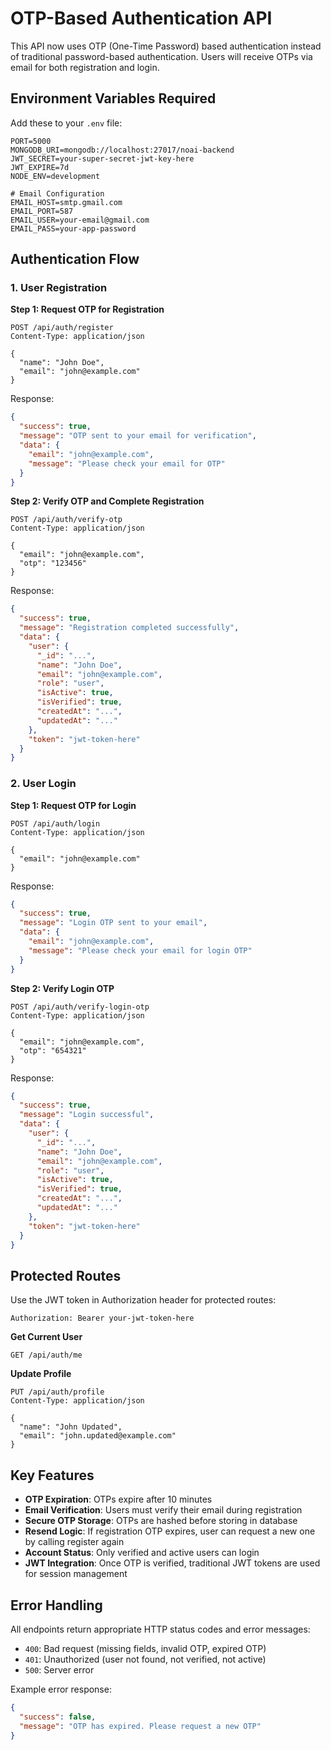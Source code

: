 # OTP-Based Authentication API

This API now uses OTP (One-Time Password) based authentication instead of traditional password-based authentication. Users will receive OTPs via email for both registration and login.

## Environment Variables Required

Add these to your `.env` file:

```env
PORT=5000
MONGODB_URI=mongodb://localhost:27017/noai-backend
JWT_SECRET=your-super-secret-jwt-key-here
JWT_EXPIRE=7d
NODE_ENV=development

# Email Configuration
EMAIL_HOST=smtp.gmail.com
EMAIL_PORT=587
EMAIL_USER=your-email@gmail.com
EMAIL_PASS=your-app-password
```

## Authentication Flow

### 1. User Registration

**Step 1: Request OTP for Registration**
```
POST /api/auth/register
Content-Type: application/json

{
  "name": "John Doe",
  "email": "john@example.com"
}
```

Response:
```json
{
  "success": true,
  "message": "OTP sent to your email for verification",
  "data": {
    "email": "john@example.com",
    "message": "Please check your email for OTP"
  }
}
```

**Step 2: Verify OTP and Complete Registration**
```
POST /api/auth/verify-otp
Content-Type: application/json

{
  "email": "john@example.com",
  "otp": "123456"
}
```

Response:
```json
{
  "success": true,
  "message": "Registration completed successfully",
  "data": {
    "user": {
      "_id": "...",
      "name": "John Doe",
      "email": "john@example.com",
      "role": "user",
      "isActive": true,
      "isVerified": true,
      "createdAt": "...",
      "updatedAt": "..."
    },
    "token": "jwt-token-here"
  }
}
```

### 2. User Login

**Step 1: Request OTP for Login**
```
POST /api/auth/login
Content-Type: application/json

{
  "email": "john@example.com"
}
```

Response:
```json
{
  "success": true,
  "message": "Login OTP sent to your email",
  "data": {
    "email": "john@example.com",
    "message": "Please check your email for login OTP"
  }
}
```

**Step 2: Verify Login OTP**
```
POST /api/auth/verify-login-otp
Content-Type: application/json

{
  "email": "john@example.com",
  "otp": "654321"
}
```

Response:
```json
{
  "success": true,
  "message": "Login successful",
  "data": {
    "user": {
      "_id": "...",
      "name": "John Doe",
      "email": "john@example.com",
      "role": "user",
      "isActive": true,
      "isVerified": true,
      "createdAt": "...",
      "updatedAt": "..."
    },
    "token": "jwt-token-here"
  }
}
```

## Protected Routes

Use the JWT token in Authorization header for protected routes:

```
Authorization: Bearer your-jwt-token-here
```

**Get Current User**
```
GET /api/auth/me
```

**Update Profile**
```
PUT /api/auth/profile
Content-Type: application/json

{
  "name": "John Updated",
  "email": "john.updated@example.com"
}
```

## Key Features

- **OTP Expiration**: OTPs expire after 10 minutes
- **Email Verification**: Users must verify their email during registration
- **Secure OTP Storage**: OTPs are hashed before storing in database
- **Resend Logic**: If registration OTP expires, user can request a new one by calling register again
- **Account Status**: Only verified and active users can login
- **JWT Integration**: Once OTP is verified, traditional JWT tokens are used for session management

## Error Handling

All endpoints return appropriate HTTP status codes and error messages:

- `400`: Bad request (missing fields, invalid OTP, expired OTP)
- `401`: Unauthorized (user not found, not verified, not active)
- `500`: Server error

Example error response:
```json
{
  "success": false,
  "message": "OTP has expired. Please request a new OTP"
}
```